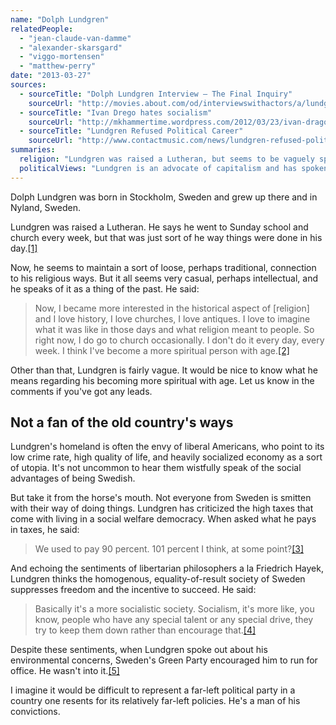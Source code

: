 ```yaml
---
name: "Dolph Lundgren"
relatedPeople:
  - "jean-claude-van-damme"
  - "alexander-skarsgard"
  - "viggo-mortensen"
  - "matthew-perry"
date: "2013-03-27"
sources:
  - sourceTitle: "Dolph Lundgren Interview – The Final Inquiry"
    sourceUrl: "http://movies.about.com/od/interviewswithactors/a/lundgren020808.htm"
  - sourceTitle: "Ivan Drego hates socialism"
    sourceUrl: "http://mkhammertime.wordpress.com/2012/03/23/ivan-drago-hates-socialism/"
  - sourceTitle: "Lundgren Refused Political Career"
    sourceUrl: "http://www.contactmusic.com/news/lundgren-refused-political-career_1158929"
summaries:
  religion: "Lundgren was raised a Lutheran, but seems to be vaguely spiritual on a personal level now."
  politicalViews: "Lundgren is an advocate of capitalism and has spoken out against the socialist policies of his home country."
---
```


Dolph Lundgren was born in Stockholm, Sweden and grew up there and in Nyland, Sweden.

Lundgren was raised a Lutheran. He says he went to Sunday school and church every week, but that was just sort of he way things were done in his day.<a class="source-citation" href="#http%3A%2F%2Fmovies.about.com%2Fod%2Finterviewswithactors%2Fa%2Flundgren020808.htm" title="Dolph Lundgren Interview – The Final Inquiry">[1]</a>

Now, he seems to maintain a sort of loose, perhaps traditional, connection to his religious ways. But it all seems very casual, perhaps intellectual, and he speaks of it as a thing of the past. He said:

>Now, I became more interested in the historical aspect of [religion] and I love history, I love churches, I love antiques. I love to imagine what it was like in those days and what religion meant to people. So right now, I do go to church occasionally. I don't do it every day, every week. I think I've become a more spiritual person with age.<a class="source-citation" href="#http%3A%2F%2Fmovies.about.com%2Fod%2Finterviewswithactors%2Fa%2Flundgren020808.htm" title="Dolph Lundgren Interview – The Final Inquiry">[2]</a>

Other than that, Lundgren is fairly vague. It would be nice to know what he means regarding his becoming more spiritual with age. Let us know in the comments if you've got any leads.


## Not a fan of the old country's ways

Lundgren's homeland is often the envy of liberal Americans, who point to its low crime rate, high quality of life, and heavily socialized economy as a sort of utopia. It's not uncommon to hear them wistfully speak of the social advantages of being Swedish.

But take it from the horse's mouth. Not everyone from Sweden is smitten with their way of doing things. Lundgren has criticized the high taxes that come with living in a social welfare democracy. When asked what he pays in taxes, he said:

>We used to pay 90 percent. 101 percent I think, at some point?<a class="source-citation" href="#http%3A%2F%2Fmkhammertime.wordpress.com%2F2012%2F03%2F23%2Fivan-drago-hates-socialism%2F" title="Ivan Drego hates socialism">[3]</a>

And echoing the sentiments of libertarian philosophers a la Friedrich Hayek, Lundgren thinks the homogenous, equality-of-result society of Sweden suppresses freedom and the incentive to succeed. He said:

>Basically it's a more socialistic society. Socialism, it's more like, you know, people who have any special talent or any special drive, they try to keep them down rather than encourage that.<a class="source-citation" href="#http%3A%2F%2Fmkhammertime.wordpress.com%2F2012%2F03%2F23%2Fivan-drago-hates-socialism%2F" title="Ivan Drego hates socialism">[4]</a>

Despite these sentiments, when Lundgren spoke out about his environmental concerns, Sweden's Green Party encouraged him to run for office. He wasn't into it.<a class="source-citation" href="#http%3A%2F%2Fwww.contactmusic.com%2Fnews%2Flundgren-refused-political-career_1158929" title="Lundgren Refused Political Career">[5]</a>

I imagine it would be difficult to represent a far-left political party in a country one resents for its relatively far-left policies. He's a man of his convictions.